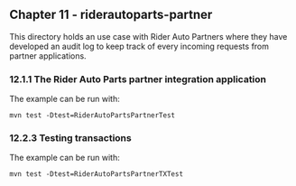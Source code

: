 Chapter 11 - riderautoparts-partner
-----------------------------------

This directory holds an use case with Rider Auto Partners where they have developed an audit log to keep track of every
incoming requests from partner applications.

### 12.1.1 The Rider Auto Parts partner integration application

The example can be run with:

    mvn test -Dtest=RiderAutoPartsPartnerTest

### 12.2.3 Testing transactions

The example can be run with:

    mvn test -Dtest=RiderAutoPartsPartnerTXTest


